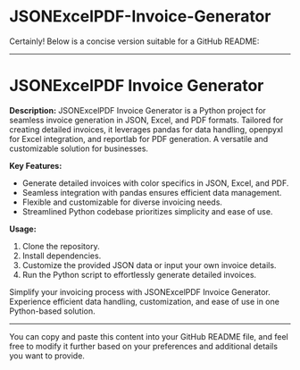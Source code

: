 # JSONExcelPDF-Invoice-Generator
Certainly! Below is a concise version suitable for a GitHub README:

---

# JSONExcelPDF Invoice Generator

**Description:**
JSONExcelPDF Invoice Generator is a Python project for seamless invoice generation in JSON, Excel, and PDF formats. Tailored for creating detailed invoices, it leverages pandas for data handling, openpyxl for Excel integration, and reportlab for PDF generation. A versatile and customizable solution for businesses.

**Key Features:**
- Generate detailed invoices with color specifics in JSON, Excel, and PDF.
- Seamless integration with pandas ensures efficient data management.
- Flexible and customizable for diverse invoicing needs.
- Streamlined Python codebase prioritizes simplicity and ease of use.

**Usage:**
1. Clone the repository.
2. Install dependencies.
3. Customize the provided JSON data or input your own invoice details.
4. Run the Python script to effortlessly generate detailed invoices.

Simplify your invoicing process with JSONExcelPDF Invoice Generator. Experience efficient data handling, customization, and ease of use in one Python-based solution.

---

You can copy and paste this content into your GitHub README file, and feel free to modify it further based on your preferences and additional details you want to provide.
